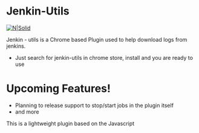 # Jenkin-Utils

[![N|Solid](https://wiki.jenkins.io/download/attachments/2916393/logo.png?version=1&modificationDate=1302753947000&api=v2)](https://chrome.google.com/webstore/detail/jenkin-utils/bnmhiapaepceedjfnpiamkmnnoeecgah)



Jenkin - utils is a Chrome based Plugin used to help download logs from jenkins.

  - Just search for jenkin-utils in chrome store, install and you are ready to use

# Upcoming Features!

  - Planning to release support to stop/start jobs in the plugin itself
  - and more
 
This is a lightweight plugin based on the Javascript
